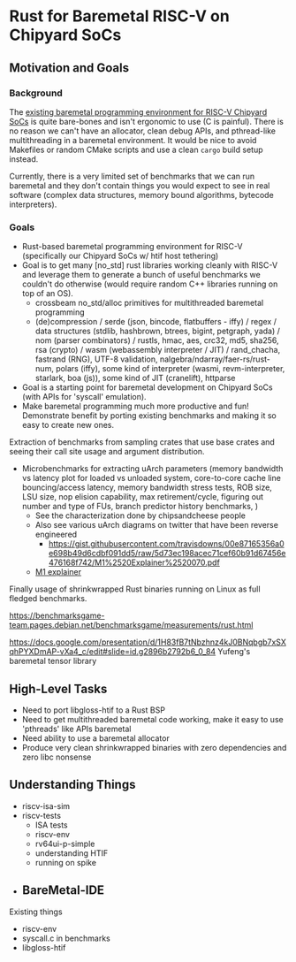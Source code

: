 # Rust for Baremetal RISC-V on Chipyard SoCs

## Motivation and Goals

### Background

The [existing baremetal programming environment for RISC-V Chipyard SoCs]() is quite bare-bones and isn't ergonomic to use (C is painful).
There is no reason we can't have an allocator, clean debug APIs, and pthread-like multithreading in a baremetal environment.
It would be nice to avoid Makefiles or random CMake scripts and use a clean `cargo` build setup instead.

Currently, there is a very limited set of benchmarks that we can run baremetal and they don't contain things you would expect to see in real software (complex data structures, memory bound algorithms, bytecode interpreters).


### Goals

- Rust-based baremetal programming environment for RISC-V (specifically our Chipyard SoCs w/ htif host tethering)
- Goal is to get many [no_std] rust libraries working cleanly with RISC-V and leverage them to generate a bunch of useful benchmarks we couldn't do otherwise (would require random C++ libraries running on top of an OS).
  - crossbeam no_std/alloc primitives for multithreaded baremetal programming
  - (de)compression / serde (json, bincode, flatbuffers - iffy) / regex / data structures (stdlib, hashbrown, btrees, bigint, petgraph, yada) / nom (parser combinators) / rustls, hmac, aes, crc32, md5, sha256, rsa (crypto) / wasm (webassembly interpreter / JIT) / rand_chacha, fastrand (RNG), UTF-8 validation, nalgebra/ndarray/faer-rs/rust-num, polars (iffy), some kind of interpreter (wasmi, revm-interpreter, starlark, boa (js)), some kind of JIT (cranelift), httparse
- Goal is a starting point for baremetal development on Chipyard SoCs (with APIs for 'syscall' emulation).
- Make baremetal programming much more productive and fun! Demonstrate benefit by porting existing benchmarks and making it so easy to create new ones.

Extraction of benchmarks from sampling crates that use base crates and seeing their call site usage and argument distribution.

- Microbenchmarks for extracting uArch parameters (memory bandwidth vs latency plot for loaded vs unloaded system, core-to-core cache line bouncing/access latency, memory bandwidth stress tests, ROB size, LSU size, nop elision capability, max retirement/cycle, figuring out number and type of FUs, branch predictor history benchmarks, )
  - See the characterization done by chipsandcheese people
  - Also see various uArch diagrams on twitter that have been reverse engineered
    - https://gist.githubusercontent.com/travisdowns/00e87165356a0e698b49d6cdbf091dd5/raw/5d73ec198acec71cef60b91d67456e476168f742/M1%2520Explainer%2520070.pdf
  - [M1 explainer](https://gist.githubusercontent.com/travisdowns/00e87165356a0e698b49d6cdbf091dd5/raw/5d73ec198acec71cef60b91d67456e476168f742/M1%2520Explainer%2520070.pdf)

Finally usage of shrinkwrapped Rust binaries running on Linux as full fledged benchmarks.

https://benchmarksgame-team.pages.debian.net/benchmarksgame/measurements/rust.html

https://docs.google.com/presentation/d/1H83fB7tNbzhnz4kJ0BNqbgb7xSXqhPYXDmAP-vXa4_c/edit#slide=id.g2896b2792b6_0_84
Yufeng's baremetal tensor library

## High-Level Tasks

- Need to port libgloss-htif to a Rust BSP
- Need to get multithreaded baremetal code working, make it easy to use 'pthreads' like APIs baremetal
- Need ability to use a baremetal allocator
- Produce very clean shrinkwrapped binaries with zero dependencies and zero libc nonsense




## Understanding Things

- riscv-isa-sim
- riscv-tests
  - ISA tests
  - riscv-env
  - rv64ui-p-simple
  - understanding HTIF
  - running on spike
- BareMetal-IDE
  -

Existing things
  - riscv-env
  - syscall.c in benchmarks
  - libgloss-htif
